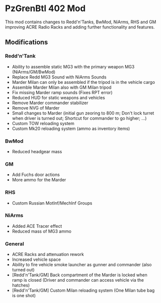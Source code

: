 # PzGrenBtl 402 Mod

This mod contains changes to Redd'n'Tanks, BwMod, NiArms, RHS and GM improving ACRE Radio Racks and adding further functionality and features.

## Modifications

### Redd'n'Tank

- Ability to assemble static MG3 with the primary weapon MG3 (NiArms/GM/BwMod)
- Replace Redd MG3 Sound with NiArms Sounds
- Marder Milan can only be assembled if the tripod is in the vehicle cargo
- Assemble Marder Milan also with GM Milan tripod
- Fix missing Marder ramp sounds (Fixes RPT error)
- Reduced HUD for static weapons and vehicles
- Remove Marder commander stabilizer
- Remove NVG of Marder
- Small changes to Marder (initial gun zeoring to 800 m; Don't lock turret when driver is turned out; Shortcut for commander to go higher; ...)
- Custom TOW reloading system
- Custom Mk20 reloading system (ammo as inventory items)

### BwMod

- Reduced headgear mass

### GM

- Add Fuchs door actions
- More ammo for the Marder

### RHS

- Custom Russian MotInf/MechInf Groups

### NiArms

- Added ACE Tracer effect
- Reduced mass of MG3 ammo

### General

- ACRE Racks and attenuation rework
- Increased vehicle space
- Ability to fire vehicle smoke launcher as gunner and commander (also turned out)
- [Redd'n'Tank/GM] Back compartment of the Marder is locked when ramp is closed (Driver and commander can access vehicle via the hatches)
- [Redd'n'Tank/GM] Custom Milan reloading system (One Milan tube bag is one shot)
